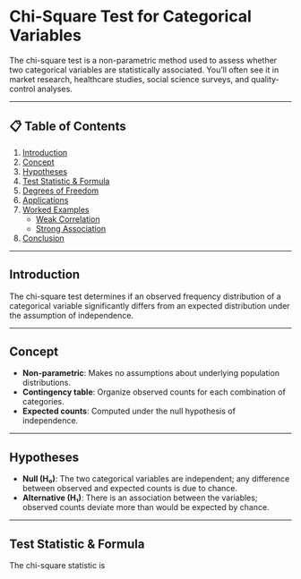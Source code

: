 # Chi-Square Test for Categorical Variables

The chi-square test is a non-parametric method used to assess whether two categorical variables are statistically associated. You’ll often see it in market research, healthcare studies, social science surveys, and quality-control analyses.

---

## 📋 Table of Contents

1. [Introduction](#introduction)  
2. [Concept](#concept)  
3. [Hypotheses](#hypotheses)  
4. [Test Statistic & Formula](#test-statistic--formula)  
5. [Degrees of Freedom](#degrees-of-freedom)  
6. [Applications](#applications)  
7. [Worked Examples](#worked-examples)  
   - [Weak Correlation](#weak-correlation-example)  
   - [Strong Association](#strong-association-example)  
8. [Conclusion](#conclusion)

---

## Introduction

The chi-square test determines if an observed frequency distribution of a categorical variable significantly differs from an expected distribution under the assumption of independence.

---

## Concept

- **Non-parametric**: Makes no assumptions about underlying population distributions.  
- **Contingency table**: Organize observed counts for each combination of categories.  
- **Expected counts**: Computed under the null hypothesis of independence.

---

## Hypotheses

- **Null (H₀)**: The two categorical variables are independent; any difference between observed and expected counts is due to chance.  
- **Alternative (H₁)**: There is an association between the variables; observed counts deviate more than would be expected by chance.

---

## Test Statistic & Formula

The chi-square statistic is

